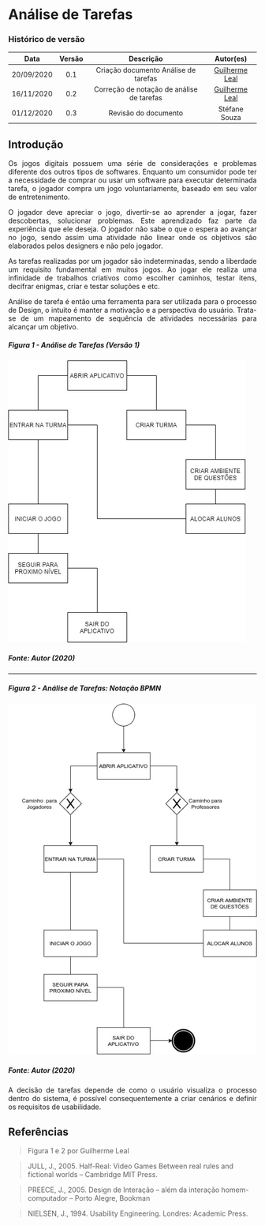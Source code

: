 # Análise de Tarefas

### Histórico de versão 

| Data | Versão | Descrição | Autor(es) | 
| :--: | :----: | :-------: | :-------: | 
|20/09/2020| 0.1 | Criação documento Análise de tarefas| [Guilherme Leal](https://github.com/gleal17)|
|16/11/2020| 0.2 | Correção de notação de análise de tarefas| [Guilherme Leal](https://github.com/gleal17)|
01/12/2020 | 0.3 | Revisão do documento | Stéfane Souza

## Introdução 

<p align="justify">Os jogos digitais possuem uma série de considerações e problemas diferente dos outros tipos de softwares. Enquanto um consumidor pode ter a necessidade de comprar ou usar um software para executar determinada tarefa, o jogador compra um jogo voluntariamente, baseado em seu valor de entretenimento.  </p>

<p align="justify">O jogador deve apreciar o jogo, divertir-se ao aprender a jogar, fazer descobertas, solucionar problemas. Este aprendizado faz parte da experiência que ele deseja. O jogador não sabe o que o espera ao avançar no jogo, sendo assim uma atividade não linear onde os objetivos são elaborados pelos designers e não pelo jogador. </p>

<p align="justify">As tarefas realizadas por um jogador são indeterminadas, sendo a liberdade um requisito fundamental em muitos jogos. Ao jogar ele realiza uma infinidade de trabalhos criativos como escolher caminhos, testar itens, decifrar enigmas, criar e testar soluções e etc. </p>

<p align="justify">Análise de tarefa é então uma ferramenta para ser utilizada para o processo de Design, o intuito é manter a motivação e a perspectiva do usuário. Trata-se de um mapeamento de sequência de atividades necessárias para alcançar um objetivo.  </p>

##### Figura 1 - Análise de Tarefas (Versão 1)

![Análise de tarefa](./img/analise%20de%20tarefas.jpg) 

##### Fonte: Autor (2020)

______

##### Figura 2 - Análise de Tarefas: Notação BPMN

![Análise de tarefa V2 (Notação BPMN)](./img/analise%20de%20tarefasV2.jpg) 

##### Fonte: Autor (2020)

<p align="justify">A decisão de tarefas depende de como o usuário visualiza o processo dentro do sistema, é possível consequentemente a criar cenários e definir os requisitos de usabilidade.   </p>


## Referências

> Figura 1 e 2 por Guilherme Leal

> JULL, J., 2005. Half-Real: Video Games Between real rules and fictional worlds – Cambridge MIT Press.  

> PREECE, J., 2005. Design de Interação – além da interação homem-computador – Porto Alegre, Bookman  

>NIELSEN, J., 1994. Usability Engineering. Londres: Academic Press.   
